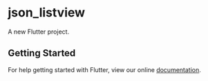 # json_listview

A new Flutter project.

## Getting Started

For help getting started with Flutter, view our online
[documentation](https://flutter.io/).
